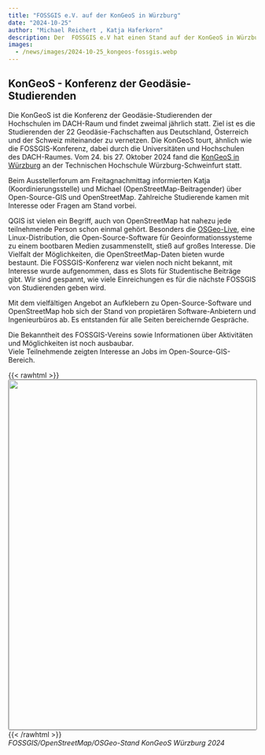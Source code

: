 ```yaml
---
title: "FOSSGIS e.V. auf der KonGeoS in Würzburg"
date: "2024-10-25"
author: "Michael Reichert , Katja Haferkorn"
description: Der  FOSSGIS e.V hat einen Stand auf der KonGeoS in Würzburg gehabt. 
images:
  - /news/images/2024-10-25_kongeos-fossgis.webp
---
```

## KonGeoS - Konferenz der Geodäsie-Studierenden

Die KonGeoS ist die Konferenz der Geodäsie-Studierenden der Hochschulen im DACH-Raum und findet zweimal jährlich statt. Ziel ist es die Studierenden der 22 Geodäsie-Fachschaften aus Deutschland, Österreich und der Schweiz miteinander zu vernetzen. Die KonGeoS tourt, ähnlich wie die FOSSGIS-Konferenz, dabei durch die Universitäten und Hochschulen des DACH-Raumes. Vom 24. bis 27. Oktober 2024 fand die [KonGeoS in Würzburg](https://gis.fkv.thws.de/kongeos-wuerzburg/) an der Technischen Hochschule Würzburg-Schweinfurt statt. 

Beim Ausstellerforum am Freitagnachmittag informierten Katja (Koordinierungsstelle) und Michael (OpenStreetMap-Beitragender) über Open-Source-GIS und OpenStreetMap. Zahlreiche Studierende kamen mit Interesse oder Fragen am Stand vorbei.

QGIS ist vielen ein Begriff, auch von OpenStreetMap hat nahezu jede teilnehmende Person schon einmal gehört. Besonders die [OSGeo-Live](https://live.osgeo.org/de/index.html), eine Linux-Distribution, die Open-Source-Software für Geoinformationssysteme zu einem bootbaren Medien zusammenstellt, stieß auf großes Interesse. Die Vielfalt der Möglichkeiten, die OpenStreetMap-Daten bieten wurde bestaunt. Die FOSSGIS-Konferenz war vielen noch nicht bekannt, mit Interesse wurde aufgenommen, dass es Slots für Studentische Beiträge gibt. Wir sind gespannt, wie viele Einreichungen es für die nächste FOSSGIS von Studierenden geben wird.

Mit dem vielfältigen Angebot an Aufklebern zu Open-Source-Software und OpenStreetMap hob sich der Stand von propietären Software-Anbietern und Ingenieurbüros ab. Es entstanden für alle Seiten bereichernde Gespräche.

Die Bekanntheit des FOSSGIS-Vereins sowie Informationen über Aktivitäten und Möglichkeiten ist noch ausbaubar.     
Viele Teilnehmende zeigten Interesse an Jobs im Open-Source-GIS-Bereich.

{{< rawhtml >}}
<img src="/news/images/2024-10-25_kongeos-fossgis.webp" width="712" style="border: 1px solid #808080; border-radius: 3px;"/>
{{< /rawhtml >}}     
*FOSSGIS/OpenStreetMap/OSGeo-Stand KonGeoS Würzburg 2024*

